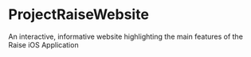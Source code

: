 # ProjectRaiseWebsite
An interactive, informative website highlighting the main features of the Raise iOS Application
